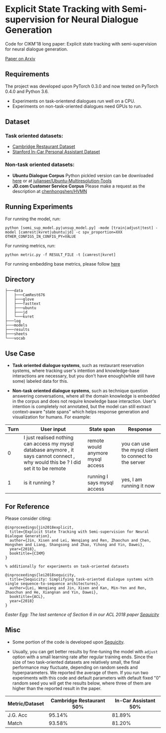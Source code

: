 # Explicit State Tracking with Semi-supervision for Neural Dialogue Generation

Code for CIKM'18 long paper: Explicit state tracking with semi-supervision for neural dialogue generation.

[Paper on Arxiv](https://arxiv.org/pdf/1808.10596.pdf)

## Requirements

The project was developed upon PyTorch 0.3.0 and now tested on PyTorch 0.4.0 and Python 3.6. 
- Experiments on task-orientend dialogues run well on a CPU.
- Experiments on non-task-oriented dialogues need GPUs to run.

## Dataset
### Task oriented datasets: 
- [Cambridge Restaurant Dataset](https://github.com/shawnwun/NNDIAL)
- [Stanford In-Car Personal Assistant Dataset](https://nlp.stanford.edu/blog/a-new-multi-turn-multi-domain-task-oriented-dialogue-dataset/)

### Non-task oriented datasets:
- **Ubuntu Dialogue Corpus** Python pickled version can be downloaded [here](http://www.iulianserban.com/Files/UbuntuDialogueCorpus.zip) or at [julianser/Ubuntu-Multiresolution-Tools](https://github.com/julianser/Ubuntu-Multiresolution-Tools)
- **JD.com Customer Service Corpus** Please make a request as the description at [chenhongshen/HVMN](https://github.com/chenhongshen/HVMN)

## Running Experiments

For running the model, run:
```
python [semi_sup_model.py|unsup_model.py] -mode [train|adjust|test] -model [camrest|kvret|ubuntu|jd] -c spv_proportion=XXX OTHER_CONFIGS_IN_CONFIG_PY=VALUE
```
For running metrics, run:
```
python metric.py -f RESULT_FILE -t [camrest|kvret]
```
For running embedding base metrics, please follow [here](https://github.com/julianser/hed-dlg-truncated/tree/master/Evaluation)

## Directory

```
├───data
│   ├───CamRest676
│   ├───glove
│   ├───fasttext
│   ├───ubuntu
│   ├───jd
│   └───kvret
├───log
├───models
├───results
├───sheets
└───vocab
```

## Use Case
- **Task oriented dialogue systems**, such as restaurant reservation systems, where tracking user's intention and knowledge-base interactions are necessary, but you don't have enough(while still have some) labeled data for this.

- **Non-task oriented dialogue systems**, such as technique question answering conversations, where all the domain knowledge is embedded in the corpus and does not require knowledge base interaction. User's intention is completely not annotated, but the model can still extract context-aware "state spans" which helps response generation and visualization for humans. For example:

Turn |  User input | State span | Response |
--- | --- | --- | ---
0 | I just realised nothing can access my mysql database anymore , it says cannot connect , why would this be ? I did set it to be remote | remote would anymore mysql access | you can use the mysql client to connect to the server
1 | is it running ? | running I says mysql access | yes, I am running it now



## For Reference
Please consider citing:
```
@inproceedings{jin2018explicit,
  title={Explicit State Tracking with Semi-supervision for Neural Dialogue Generation},
  author={Jin, Xisen and Lei, Wenqiang and Ren, Zhaochun and Chen, Hongshen and Liang, Shangsong and Zhao, Yihong and Yin, Dawei},
  year={2018},
  booktitle={CIKM}
}

% additionally for experiments on task-oriented datasets

@inproceedings{lei2018sequicity,
  title={Sequicity: Simplifying task-oriented dialogue systems with single sequence-to-sequence architectures},
  author={Lei, Wenqiang and Jin, Xisen and Kan, Min-Yen and Ren, Zhaochun and He, Xiangnan and Yin, Dawei},
  booktitle={ACL},
  year={2018}
}
```

*Easter Egg: The last sentence of Section 6 in our ACL 2018 paper [Sequicity](https://www.comp.nus.edu.sg/~xiangnan/papers/acl18-sequicity.pdf)*

## Misc
- Some portion of the code is developed upon [Sequicity](https://github.com/WING-NUS/sequicity).

- Usually, you can get better results by fine-tuning the model with ``adjust`` option with a small learning rate after regular training ends. Since the size of two task-oriented datasets are relatively small, the final performance may fluctuate, depending on random seeds and hyperparameters. We reported the average of them. If you run two experiments with this code and default parameters with default fixed "0" random seed you will get the results below, where three of them are higher than the reported result in the paper.

 Metric/Dataset |Cambridge Restaurant 50% | In-Car Assistant 50% |
 -- | -- | --
 J.G. Acc | 95.14% | 81.89%
 Match |  93.58%  | 81.20%
